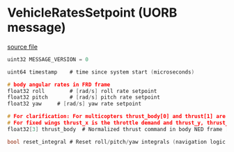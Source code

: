 # VehicleRatesSetpoint (UORB message)



[source file](https://github.com/PX4/PX4-Autopilot/blob/main/msg/versioned/VehicleRatesSetpoint.msg)

```c
uint32 MESSAGE_VERSION = 0

uint64 timestamp	# time since system start (microseconds)

# body angular rates in FRD frame
float32 roll		# [rad/s] roll rate setpoint
float32 pitch		# [rad/s] pitch rate setpoint
float32 yaw		# [rad/s] yaw rate setpoint

# For clarification: For multicopters thrust_body[0] and thrust[1] are usually 0 and thrust[2] is the negative throttle demand.
# For fixed wings thrust_x is the throttle demand and thrust_y, thrust_z will usually be zero.
float32[3] thrust_body	# Normalized thrust command in body NED frame [-1,1]

bool reset_integral # Reset roll/pitch/yaw integrals (navigation logic change)

```
